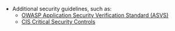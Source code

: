 - Additional security guidelines, such as:
  - [OWASP Application Security Verification Standard (ASVS)](https://owasp.org/www-project-application-security-verification-standard/)
  - [CIS Critical Security Controls](https://www.cisecurity.org/controls)